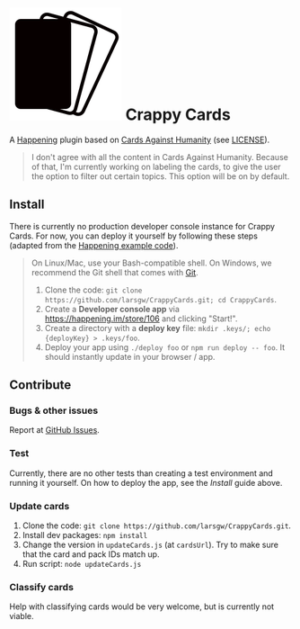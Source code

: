 # ![Crappy Cards logo](./icon.svg) Crappy Cards

A [Happening](https://happening.im) plugin based on [Cards Against Humanity](https://cardsagainsthumanity.com/) (see [LICENSE](https://github.com/larsgw/CrappyCards/blob/master/LICENSE.md)).

> I don't agree with all the content in Cards Against Humanity. Because of that, I'm currently working on labeling the cards, to give the user the option to filter out certain topics. This option will be on by default.

## Install

There is currently no production developer console instance for Crappy Cards. For now, you can deploy it yourself by following these steps (adapted from the [Happening example code](https://github.com/Happening/Example)).

> On Linux/Mac, use your Bash-compatible shell. On Windows, we recommend the Git shell that comes with [Git](http://git-scm.com/download/win).
> 
> 1. Clone the code: `git clone https://github.com/larsgw/CrappyCards.git; cd CrappyCards`.
> 2. Create a **Developer console app** via https://happening.im/store/106 and clicking "Start!".
> 3. Create a directory with a __deploy key__ file: `mkdir .keys/; echo {deployKey} > .keys/foo`.
> 4. Deploy your app using `./deploy foo` or `npm run deploy -- foo`. It should instantly update in your browser / app.

## Contribute

### Bugs & other issues

Report at [GitHub Issues](https://github.com/larsgw/issues).

### Test

Currently, there are no other tests than creating a test environment and running it yourself. On how to deploy the app, see the *Install* guide above.

### Update cards

1. Clone the code: `git clone https://github.com/larsgw/CrappyCards.git`.
2. Install dev packages: `npm install`
3. Change the version in `updateCards.js` (at `cardsUrl`). Try to make sure that the card and pack IDs match up.
4. Run script: `node updateCards.js`

### Classify cards

Help with classifying cards would be very welcome, but is currently not viable.
